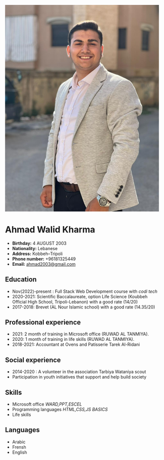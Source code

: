 ![profile picture](pic1.jpg)

# Ahmad Walid Kharma 

- **Birthday:** 4 AUGUST 2003
- **Nationality:** Lebanese
- **Address:** Kobbeh–Tripoli
- **Phone number:** +96181325449
- **Email:** ahmad2003@gmail.com

 ## Education 
- Nov(2022)-present : Full Stack Web Development course with _codi tech_   
- 2020-2021: Scientific Baccalaureate, option Life Science (Koubbeh Official High School,
 Tripoli-Lebanon)  with a good rate (14/20)
- 2017-2018: Brevet (AL Nour Islamic school) with a good rate (14.35/20)

## Professional experience 
- 2021: 2 month of training in Microsoft office (RUWAD AL TANMIYA).
- 2020: 1 month of training in life skills (RUWAD AL TANMIYA).
- 2018-2021: Accountant at Ovens and Patisserie Tarek Al-Ridani
 
## Social experience
- 2014-2020 : A volunteer in the association Tarbiya Wataniya scout
- Participation in youth initiatives that support and help build society

## Skills 
- Microsoft office _WARD,PPT,ESCEL_
- Programming languages _HTML,CSS,JS BASICS_
- Life skills 

## Languages 
- Arabic 
- Frensh
- English 




